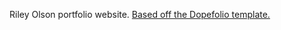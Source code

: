 Riley Olson portfolio website. [Based off the Dopefolio template.](https://github.com/rammcodes/Dopefolio)